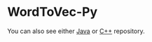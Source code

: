 # WordToVec-Py
You can also see either [Java](https://github.com/olcaytaner/WordToVec) 
or [C++](https://github.com/olcaytaner/WordToVec-CPP) repository.
